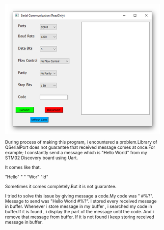 
<p>
    <img src="Screenshot/ScreenShot of Gui.png"  />
</p>

During process of making this program, i encountered a problem.Library of QSerialPort does not guarantee that received message comes at once.For example;
I constantly send a message which is "Hello World" from my STM32 Discovery board using Uart.

It comes like that.


"Hello" 
"  "
"Wor"
"ld"


Sometimes it comes completely.But it is not guarantee.

I tried to solve this issue by giving message a code.My code was " #%?". Message to send was "Hello World #%?". I stored every received message in buffer. Whenever i store message in my buffer , i searched my code in buffer.If it is found , i display the part of the message until the code. And i remove that message from buffer. If it is not found i keep storing received message in buffer.
